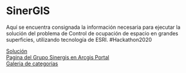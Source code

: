 <h1>SinerGIS</h1>
<p>
  Aquí se encuentra consignada la información necesaria para ejecutar la solución del problema de Control de ocupación de espacio en grandes superficies, utilizando tecnología de ESRI. #Hackathon2020
</p>
<a href="https://dacorile.github.io/sinerGIS/">Solución</a>
</br>
<a href="https://arcg.is/0auufD">Pagina del Grupo Sinergis en Arcgis Portal<a>
 </br>
<a href="https://udistritalfjc.maps.arcgis.com/apps/FilterGallery/index.html?appid=e04c1a5df23f40f6a1bdc18de396033d">Galeria de categorias<a>
